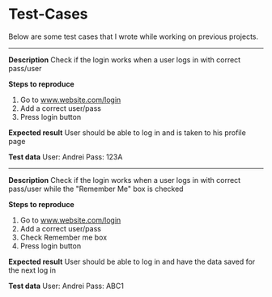 # Test-Cases

Below are some test cases that I wrote while working on previous projects.


--------------

**Description**
Check if the login works when a user logs in with correct pass/user

**Steps to reproduce**
1. Go to www.website.com/login
2. Add a correct user/pass
3. Press login button

**Expected result**
User should be able to log in and is taken to his profile page

**Test data**
User: Andrei
Pass: 123A


--------------


**Description**
Check if the login works when a user logs in with correct pass/user while the "Remember Me" box is checked

**Steps to reproduce**
1. Go to www.website.com/login
2. Add a correct user/pass
3. Check Remember me box
4. Press login button

**Expected result**
User should be able to log in and have the data saved for the next log in

**Test data**
User: Andrei
Pass: ABC1

